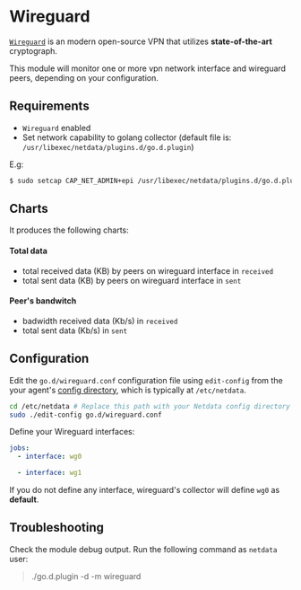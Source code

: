 # Wireguard

[`Wireguard`](https://www.wireguard.com/) is an modern open-source VPN that utilizes **state-of-the-art** cryptograph.

This module will monitor one or more vpn network interface and wireguard peers, depending on your configuration.

## Requirements

- `Wireguard` enabled
- Set network capability to golang collector (default file is: `/usr/libexec/netdata/plugins.d/go.d.plugin`)

E.g:
```bash
$ sudo setcap CAP_NET_ADMIN+epi /usr/libexec/netdata/plugins.d/go.d.plugin
```

## Charts

It produces the following charts:

#### Total data
- total received data (KB) by peers on wireguard interface in `received`
- total sent data (KB) by peers on wireguard interface in `sent`

#### Peer's bandwitch
- badwidth received data (Kb/s) in `received`
- total sent data (Kb/s) in `sent`


## Configuration

Edit the `go.d/wireguard.conf` configuration file using `edit-config` from the your agent's [config directory](/docs/step-by-step/step-04.md#find-your-netdataconf-file), which is typically at `/etc/netdata`.

```bash
cd /etc/netdata # Replace this path with your Netdata config directory
sudo ./edit-config go.d/wireguard.conf
```

Define your Wireguard interfaces:
```yaml
jobs:
  - interface: wg0

  - interface: wg1
```

If you do not define any interface, wireguard's collector will define `wg0` as **default**.

## Troubleshooting

Check the module debug output. Run the following command as `netdata` user:

> ./go.d.plugin -d -m wireguard
